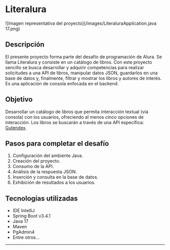 # Literalura

![Imagen representativa del proyecto](/images/LiteraluraApplication.java 17.png)

## Descripción

El presente proyecto forma parte del desafío de programación de Alura. Se llama Literalura y consiste en un catálogo de libros. Con este proyecto sencillo se busca desarrollar y adquirir competencias para realizar solicitudes a una API de libros, manipular datos JSON, guardarlos en una base de datos y, finalmente, filtrar y mostrar los libros y autores de interés. Es una aplicación de consola enfocada en el backend.

## Objetivo

Desarrollar un catálogo de libros que permita interacción textual (vía consola) con los usuarios, ofreciendo al menos cinco opciones de interacción. Los libros se buscarán a través de una API específica: [Gutendex](https://gutendex.com/).

## Pasos para completar el desafío

1. Configuración del ambiente Java.
2. Creación del proyecto.
3. Consumo de la API.
4. Análisis de la respuesta JSON.
5. Inserción y consulta en la base de datos.
6. Exhibición de resultados a los usuarios.

## Tecnologías utilizadas

- IDE IntelliJ
- Spring Boot v3.4.1
- Java 17
- Maven
- PgAdmin4
- Entre otros...

---
